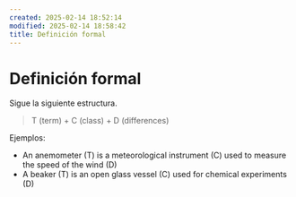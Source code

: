 ```yaml
---
created: 2025-02-14 18:52:14
modified: 2025-02-14 18:58:42
title: Definición formal
---
```


# Definición formal

Sigue la siguiente estructura.

> T (term) + C (class) + D (differences)

Ejemplos:

- An anemometer (T) is a meteorological instrument (C) used to measure the speed of the wind (D)
- A beaker (T) is an open glass vessel (C) used for chemical experiments (D)
